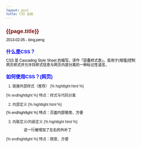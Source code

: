 ```yaml
---
layout: post
title: CSS 总结
---
```


{{page.title}}
==============
<p class="meta">2013-02-05 - bing.peng</p>

什么是CSS？
----------
CSS 是 Cascading Style Sheet 的缩写。译作「层叠样式表」。是用于(增强)控制网页样式并允许将样式信息与网页内容分离的一种标记性语言。

如何使用CSS？(网页)
--------------------
1.  链接外部样式（推荐）
{% hightlight html %}
<link href="http://www.watchdata.com/msater.css" rel="stylesheet" type="text/css" />
{% endhightlight %}
特点：样式与代码分离

2.  内部定义
{% hightlight html %}
<style type="text/css"> 
body {font: 10px "Arial"} 

h1 {
    font: 15px/17px "Arial"; 
    font-weight: bold; 
    color: maroon
} 

h2 {
    font: 13px/15px "Arial"; 
    font-weight: bold; color: blue
}
 
p {
    font: 10px/12px "Arial"; 
    color: black
} 
</style>
{% endhightlight %}
特点：页面内部使用，方便

3.  内联定义/内嵌定义
{% hightlight html %}
<p style="margin-left: 0.5in; margin-right: 0.5in">
    这一行被增加了左右的外补丁
</p>
{% endhightlight %}
特点：随意、方便


